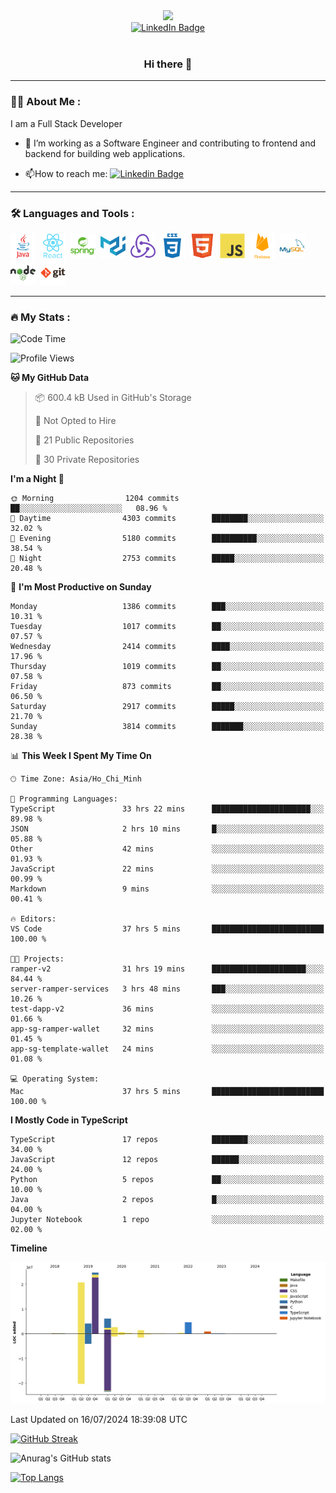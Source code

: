 <div id="header" align="center">
  <img src="https://media.giphy.com/media/bGgsc5mWoryfgKBx1u/giphy.gif" width="100"/>
  <div id="badges">
    <a href="https://www.linkedin.com/in/bao-le-5280601ab/">
      <img src="https://img.shields.io/badge/LinkedIn-blue?style=for-the-badge&logo=linkedin&logoColor=white" alt="LinkedIn Badge"/>
    </a>
  </div>
  <img src="https://komarev.com/ghpvc/?username=nighD&style=flat-square&color=blue" alt=""/>
  <h3>
    Hi there 👋
  </h3>
</div>

---

### :woman_technologist: About Me :
I am a Full Stack Developer

- :telescope: I’m working as a Software Engineer and contributing to frontend and backend for building web applications.

- :mailbox:How to reach me: [![Linkedin Badge](https://img.shields.io/badge/-kakbar-blue?style=flat&logo=Linkedin&logoColor=white)](https://www.linkedin.com/in/bao-le-5280601ab/)

---

### :hammer_and_wrench: Languages and Tools :
<div>
  <img src="https://github.com/devicons/devicon/blob/master/icons/java/java-original-wordmark.svg" title="Java" alt="Java" width="40" height="40"/>&nbsp;
  <img src="https://github.com/devicons/devicon/blob/master/icons/react/react-original-wordmark.svg" title="React" alt="React" width="40" height="40"/>&nbsp;
  <img src="https://github.com/devicons/devicon/blob/master/icons/spring/spring-original-wordmark.svg" title="Spring" alt="Spring" width="40" height="40"/>&nbsp;
  <img src="https://github.com/devicons/devicon/blob/master/icons/materialui/materialui-original.svg" title="Material UI" alt="Material UI" width="40" height="40"/>&nbsp;
  <img src="https://github.com/devicons/devicon/blob/master/icons/redux/redux-original.svg" title="Redux" alt="Redux " width="40" height="40"/>&nbsp;
  <img src="https://github.com/devicons/devicon/blob/master/icons/css3/css3-plain-wordmark.svg"  title="CSS3" alt="CSS" width="40" height="40"/>&nbsp;
  <img src="https://github.com/devicons/devicon/blob/master/icons/html5/html5-original.svg" title="HTML5" alt="HTML" width="40" height="40"/>&nbsp;
  <img src="https://github.com/devicons/devicon/blob/master/icons/javascript/javascript-original.svg" title="JavaScript" alt="JavaScript" width="40" height="40"/>&nbsp;
  <img src="https://github.com/devicons/devicon/blob/master/icons/firebase/firebase-plain-wordmark.svg" title="Firebase" alt="Firebase" width="40" height="40"/>&nbsp;
  <img src="https://github.com/devicons/devicon/blob/master/icons/mysql/mysql-original-wordmark.svg" title="MySQL"  alt="MySQL" width="40" height="40"/>&nbsp;
  <img src="https://github.com/devicons/devicon/blob/master/icons/nodejs/nodejs-original-wordmark.svg" title="NodeJS" alt="NodeJS" width="40" height="40"/>&nbsp;
  <img src="https://github.com/devicons/devicon/blob/master/icons/git/git-original-wordmark.svg" title="Git" **alt="Git" width="40" height="40"/>
</div>

---

### :fire: My Stats :

<!--START_SECTION:waka-->
![Code Time](http://img.shields.io/badge/Code%20Time-3%2C293%20hrs%2018%20mins-blue)

![Profile Views](http://img.shields.io/badge/Profile%20Views-0-blue)

**🐱 My GitHub Data** 

> 📦 600.4 kB Used in GitHub's Storage 
 > 
> 🚫 Not Opted to Hire
 > 
> 📜 21 Public Repositories 
 > 
> 🔑 30 Private Repositories 
 > 
**I'm a Night 🦉** 

```text
🌞 Morning                1204 commits        ██░░░░░░░░░░░░░░░░░░░░░░░   08.96 % 
🌆 Daytime                4303 commits        ████████░░░░░░░░░░░░░░░░░   32.02 % 
🌃 Evening                5180 commits        ██████████░░░░░░░░░░░░░░░   38.54 % 
🌙 Night                  2753 commits        █████░░░░░░░░░░░░░░░░░░░░   20.48 % 
```
📅 **I'm Most Productive on Sunday** 

```text
Monday                   1386 commits        ███░░░░░░░░░░░░░░░░░░░░░░   10.31 % 
Tuesday                  1017 commits        ██░░░░░░░░░░░░░░░░░░░░░░░   07.57 % 
Wednesday                2414 commits        ████░░░░░░░░░░░░░░░░░░░░░   17.96 % 
Thursday                 1019 commits        ██░░░░░░░░░░░░░░░░░░░░░░░   07.58 % 
Friday                   873 commits         ██░░░░░░░░░░░░░░░░░░░░░░░   06.50 % 
Saturday                 2917 commits        █████░░░░░░░░░░░░░░░░░░░░   21.70 % 
Sunday                   3814 commits        ███████░░░░░░░░░░░░░░░░░░   28.38 % 
```


📊 **This Week I Spent My Time On** 

```text
🕑︎ Time Zone: Asia/Ho_Chi_Minh

💬 Programming Languages: 
TypeScript               33 hrs 22 mins      ██████████████████████░░░   89.98 % 
JSON                     2 hrs 10 mins       █░░░░░░░░░░░░░░░░░░░░░░░░   05.88 % 
Other                    42 mins             ░░░░░░░░░░░░░░░░░░░░░░░░░   01.93 % 
JavaScript               22 mins             ░░░░░░░░░░░░░░░░░░░░░░░░░   00.99 % 
Markdown                 9 mins              ░░░░░░░░░░░░░░░░░░░░░░░░░   00.41 % 

🔥 Editors: 
VS Code                  37 hrs 5 mins       █████████████████████████   100.00 % 

🐱‍💻 Projects: 
ramper-v2                31 hrs 19 mins      █████████████████████░░░░   84.44 % 
server-ramper-services   3 hrs 48 mins       ███░░░░░░░░░░░░░░░░░░░░░░   10.26 % 
test-dapp-v2             36 mins             ░░░░░░░░░░░░░░░░░░░░░░░░░   01.66 % 
app-sg-ramper-wallet     32 mins             ░░░░░░░░░░░░░░░░░░░░░░░░░   01.45 % 
app-sg-template-wallet   24 mins             ░░░░░░░░░░░░░░░░░░░░░░░░░   01.08 % 

💻 Operating System: 
Mac                      37 hrs 5 mins       █████████████████████████   100.00 % 
```

**I Mostly Code in TypeScript** 

```text
TypeScript               17 repos            ████████░░░░░░░░░░░░░░░░░   34.00 % 
JavaScript               12 repos            ██████░░░░░░░░░░░░░░░░░░░   24.00 % 
Python                   5 repos             ██░░░░░░░░░░░░░░░░░░░░░░░   10.00 % 
Java                     2 repos             █░░░░░░░░░░░░░░░░░░░░░░░░   04.00 % 
Jupyter Notebook         1 repo              ░░░░░░░░░░░░░░░░░░░░░░░░░   02.00 % 
```



**Timeline**

![Lines of Code chart](https://raw.githubusercontent.com/nighD/nighD/main/assets/bar_graph.png)


 Last Updated on 16/07/2024 18:39:08 UTC
<!--END_SECTION:waka-->

[![GitHub Streak](http://github-readme-streak-stats.herokuapp.com?user=nighD&theme=dark&border_radius=4.7&mode=weekly)](https://git.io/streak-stats)

![Anurag's GitHub stats](https://github-readme-stats.vercel.app/api?username=nighD&show_icons=true&theme=radical)

[![Top Langs](https://github-readme-stats.vercel.app/api/top-langs/?username=nighD&layout=compact&theme=vision-friendly-dark)](https://github.com/anuraghazra/github-readme-stats)

<!--
**nighD/nighD** is a ✨ _special_ ✨ repository because its `README.md` (this file) appears on your GitHub profile.


Here are some ideas to get you started:

- 🔭 I’m currently working on ...
- 🌱 I’m currently learning ...
- 👯 I’m looking to collaborate on ...
- 🤔 I’m looking for help with ...
- 💬 Ask me about ...
- 📫 How to reach me: ...
- 😄 Pronouns: ...
- ⚡ Fun fact: ...
-->
